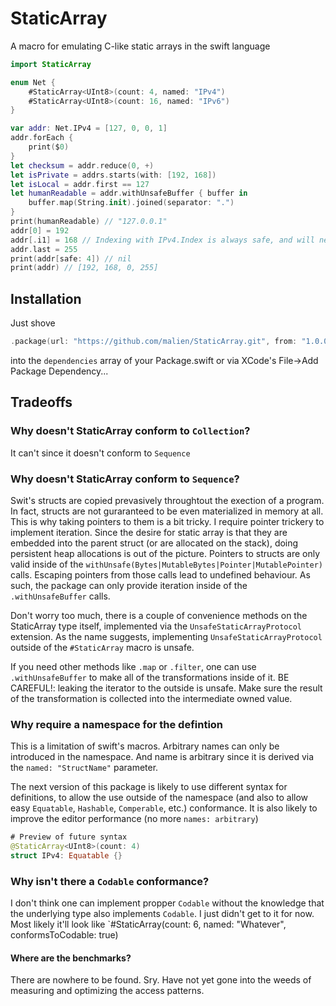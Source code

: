 # StaticArray
A macro for emulating C-like static arrays in the swift language

```swift
import StaticArray

enum Net {
    #StaticArray<UInt8>(count: 4, named: "IPv4")
    #StaticArray<UInt8>(count: 16, named: "IPv6")
}

var addr: Net.IPv4 = [127, 0, 0, 1]
addr.forEach { 
    print($0)
}
let checksum = addr.reduce(0, +)
let isPrivate = addrs.starts(with: [192, 168])
let isLocal = addr.first == 127
let humanReadable = addr.withUnsafeBuffer { buffer in
    buffer.map(String.init).joined(separator: ".")
}
print(humanReadable) // "127.0.0.1"
addr[0] = 192
addr[.i1] = 168 // Indexing with IPv4.Index is always safe, and will never panic
addr.last = 255
print(addr[safe: 4]) // nil
print(addr) // [192, 168, 0, 255]
```

## Installation
Just shove 
```swift
.package(url: "https://github.com/malien/StaticArray.git", from: "1.0.0")
```
into the `dependencies` array of your Package.swift or via XCode's File->Add Package Dependency...

## Tradeoffs
### Why doesn't StaticArray conform to `Collection`?
It can't since it doesn't conform to `Sequence`

### Why doesn't StaticArray conform to `Sequence`?
Swit's structs are copied prevasively throughtout the exection of a program. In fact, structs are not guraranteed to be even materialized in memory at all. This is why taking pointers to them is a bit tricky. I require pointer trickery to implement iteration. Since the desire for static array is that they are embedded into the parent struct (or are allocated on the stack), doing persistent heap allocations is out of the picture. Pointers to structs are only valid inside of the `withUnsafe(Bytes|MutableBytes|Pointer|MutablePointer)` calls. Escaping pointers from those calls lead to undefined behaviour. As such, the package can only provide iteration inside of the `.withUnsafeBuffer` calls.

Don't worry too much, there is a couple of convenience methods on the StaticArray type itself, implemented via the `UnsafeStaticArrayProtocol` extension. As the name suggests, implementing `UnsafeStaticArrayProtocol` outside of the `#StaticArray` macro is unsafe.

If you need other methods like `.map` or `.filter`, one can use `.withUnsafeBuffer` to make all of the transformations inside of it. BE CAREFUL!: leaking the iterator to the outside is unsafe. Make sure the result of the transformation is collected into the intermediate owned value.

### Why require a namespace for the defintion
This is a limitation of swift's macros. Arbitrary names can only be introduced in the namespace. And name is arbitrary since it is derived via the `named: "StructName"` parameter.

The next version of this package is likely to use different syntax for definitions, to allow the use outside of the namespace (and also to allow easy `Equatable`, `Hashable`, `Comperable`, etc.) conformance. It is also likely to improve the editor performance (no more `names: arbitrary`)

```swift
# Preview of future syntax
@StaticArray<UInt8>(count: 4)
struct IPv4: Equatable {}
```

### Why isn't there a `Codable` conformance?
I don't think one can implement propper `Codable` without the knowledge that the underlying type also implements `Codable`. I just didn't get to it for now. Most likely it'll look like `#StaticArray(count: 6, named: "Whatever", conformsToCodable: true)

#### Where are the benchmarks?
There are nowhere to be found. Sry. Have not yet gone into the weeds of measuring and optimizing the access patterns.

